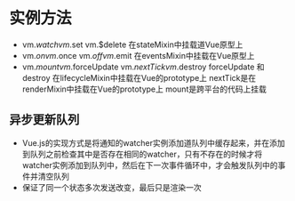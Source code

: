 # 实例方法
- vm.$watch vm.$set vm.$delete
    在stateMixin中挂载道Vue原型上
- vm.$on vm.$once vm.$off vm.$emit
    在eventsMixin中挂载在Vue原型上
- vm.$mount vm.$forceUpdate vm.$nextTick vm.$destroy
    forceUpdate 和 destroy 在lifecycleMixin中挂载在Vue的prototype上
    nextTick是在renderMixin中挂载在Vue的prototype上
    mount是跨平台的代码上挂载
## 异步更新队列
- Vue.js的实现方式是将通知的watcher实例添加道队列中缓存起来，并在添加到队列之前检查其中是否存在相同的watcher，只有不存在的时候才将watcher实例添加到队列中，然后在下一次事件循环中，才会触发队列中的事件并清空队列
- 保证了同一个状态多次发送改变，最后只是渲染一次
